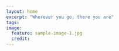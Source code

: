```yaml
---
layout: home
excerpt: "Wherever you go, there you are"
tags:
image:
  feature: sample-image-1.jpg
  credit:
---
```


